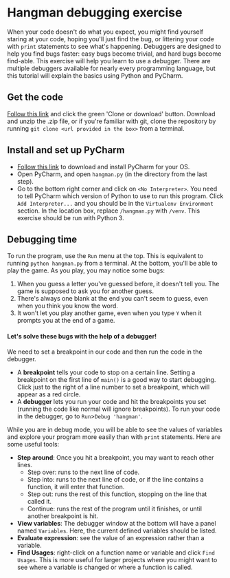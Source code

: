# Hangman debugging exercise
When your code doesn't do what you expect, you might find yourself staring at your code, hoping you'll just find the bug, or littering your code with `print` statements to see what's happening. Debuggers are designed to help you find bugs faster: easy bugs become trivial, and hard bugs become find-able. This exercise will help you learn to use a debugger. There are multiple debuggers available for nearly every programming language, but this tutorial will explain the basics using Python and PyCharm.

## Get the code
[Follow this link](https://github.com/mehaKumar/hangman-debug) and click the green 'Clone or download' button. Download and unzip the .zip file, or if you're familiar with git, clone the repository by running `git clone <url provided in the box>` from a terminal.

## Install and set up PyCharm
* [Follow this link](https://www.jetbrains.com/pycharm/download/#section=windows) to download and install PyCharm for your OS.
* Open PyCharm, and open `hangman.py` (in the directory from the last step).
* Go to the bottom right corner and click on ``<No Interpreter>``. You need to tell PyCharm which version of Python to use to run this program. Click `Add Interpreter...` and you should be in the `Virtualenv Environment` section. In the location box, replace `/hangman.py` with `/venv`. This exercise should be run with Python 3.

## Debugging time
To run the program, use the `Run` menu at the top. This is equivalent to running `python hangman.py` from a terminal. At the bottom, you'll be able to play the game. As you play, you may notice some bugs:
1. When you guess a letter you've guessed before, it doesn't tell you. The game is supposed to ask you for another guess.
2. There's always one blank at the end you can't seem to guess, even when you think you know the word.
3. It won't let you play another game, even when you type `Y` when it prompts you at the end of a game.

#### Let's solve these bugs with the help of a debugger!
We need to set a breakpoint in our code and then run the code in the debugger.
* A **breakpoint** tells your code to stop on a certain line. Setting a breakpoint on the first line of `main()` is a good way to start debugging. Click just to the right of a line number to set a breakpoint, which will appear as a red circle.
* A **debugger** lets you run your code and hit the breakpoints you set (running the code like normal will ignore breakpoints). To run your code in the debugger, go to `Run`>`Debug 'hangman'`.

While you are in debug mode, you will be able to see the values of variables and explore your program more easily than with `print` statements. Here are some useful tools:

* **Step around**: Once you hit a breakpoint, you may want to reach other lines.
  - Step over: runs to the next line of code.
  - Step into: runs to the next line of code, or if the line contains a function, it will enter that function.
  - Step out: runs the rest of this function, stopping on the line that called it.
  - Continue: runs the rest of the program until it finishes, or until another breakpoint is hit.
* **View variables**: The debugger window at the bottom will have a panel named `Variables`. Here, the current defined variables should be listed.
* **Evaluate expression**: see the value of an expression rather than a variable.
* **Find Usages**: right-click on a function name or variable and click `Find Usages`. This is more useful for larger projects where you might want to see where a variable is changed or where a function is called.
